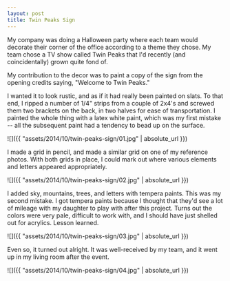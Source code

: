 ```yaml
---
layout: post
title: Twin Peaks Sign
---
```

My company was doing a Halloween party where each team would decorate their
corner of the office according to a theme they chose. My team chose a TV show
called Twin Peaks that I'd recently (and coincidentally) grown quite fond of.

My contribution to the decor was to paint a copy of the sign from the opening
credits saying, "Welcome to Twin Peaks."

I wanted it to look rustic, and as if it had really been painted on slats. To
that end, I ripped a number of 1/4" strips from a couple of 2x4's and screwed
them two brackets on the back, in two halves for ease of transportation. I
painted the whole thing with a latex white paint, which was my first mistake --
all the subsequent paint had a tendency to bead up on the surface.

![]({{ "assets/2014/10/twin-peaks-sign/01.jpg" | absolute_url }})

I made a grid in pencil, and made a similar grid on one of my reference photos.
With both grids in place, I could mark out where various elements and letters
appeared appropriately.

![]({{ "assets/2014/10/twin-peaks-sign/02.jpg" | absolute_url }})

I added sky, mountains, trees, and letters with tempera paints. This was my
second mistake. I got tempera paints because I thought that they'd see a lot of
mileage with my daughter to play with after this project. Turns out the colors
were very pale, difficult to work with, and I should have just shelled out for
acrylics. Lesson learned.

![]({{ "assets/2014/10/twin-peaks-sign/03.jpg" | absolute_url }})

Even so, it turned out alright. It was well-received by my team, and it went up
in my living room after the event.

![]({{ "assets/2014/10/twin-peaks-sign/04.jpg" | absolute_url }})
